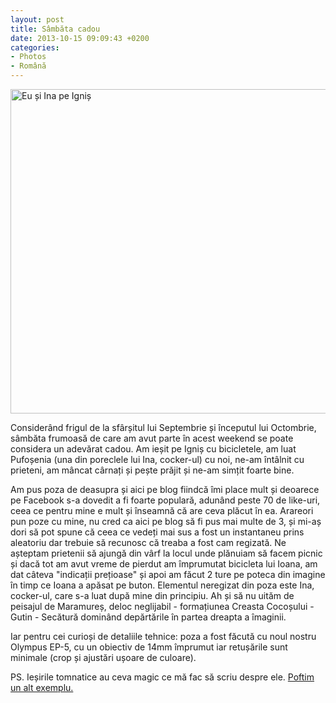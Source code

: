 ```yaml
---
layout: post
title: Sâmbăta cadou
date: 2013-10-15 09:09:43 +0200
categories:
- Photos
- Română
---
```

<p><a href="http://www.flickr.com/photos/janos/10249140043/"><img class="alignnone size-medium wp-image-4575" alt="Eu și Ina pe Igniș" src="http://www.rusiczki.net/wp-content/uploads/2013/10/PA120146-1024-693x519.jpg" width="693" height="519" /></a></p>
<p>Considerând frigul de la sfârșitul lui Septembrie și începutul lui Octombrie, sâmbăta frumoasă de care am avut parte în acest weekend se poate considera un adevărat cadou. Am ieșit pe Igniș cu bicicletele, am luat Pufoșenia (una din poreclele lui Ina, cocker-ul) cu noi, ne-am întâlnit cu prieteni, am mâncat cârnați și pește prăjit și ne-am simțit foarte bine.</p>
<p>Am pus poza de deasupra și aici pe blog fiindcă îmi place mult și deoarece pe Facebook s-a dovedit a fi foarte populară, adunând peste 70 de like-uri, ceea ce pentru mine e mult și înseamnă că are ceva plăcut în ea. Arareori pun poze cu mine, nu cred ca aici pe blog să fi pus mai multe de 3, și mi-aș dori să pot spune că ceea ce vedeți mai sus a fost un instantaneu prins aleatoriu dar trebuie să recunosc că treaba a fost cam regizată. Ne așteptam prietenii să ajungă din vârf la locul unde plănuiam să facem picnic și dacă tot am avut vreme de pierdut am împrumutat bicicleta lui Ioana, am dat câteva "indicații prețioase" și apoi am făcut 2 ture pe poteca din imagine în timp ce Ioana a apăsat pe buton. Elementul neregizat din poza este Ina, cocker-ul, care s-a luat după mine din principiu. Ah și să nu uităm de peisajul de Maramureș, deloc neglijabil - formațiunea Creasta Cocoșului - Gutin - Secătură dominând depărtările în partea dreapta a îmaginii.</p>
<p>Iar pentru cei curioși de detaliile tehnice: poza a fost făcută cu noul nostru Olympus EP-5, cu un obiectiv de 14mm împrumut iar retușările sunt minimale (crop și ajustări ușoare de culoare).</p>
<p>PS. Ieșirile tomnatice au ceva magic ce mă fac să scriu despre ele. <a href="http://www.rusiczki.net/2011/09/13/sfarsit-de-saptamana-activ/">Poftim un alt exemplu.</a></p>
